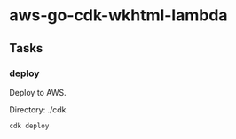 # aws-go-cdk-wkhtml-lambda

## Tasks

### deploy

Deploy to AWS.

Directory: ./cdk

```sh
cdk deploy
```

